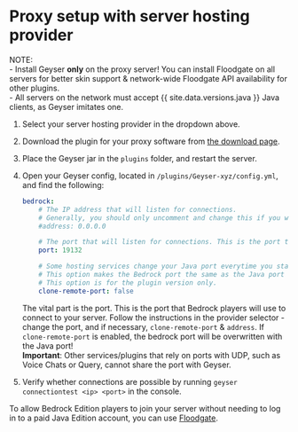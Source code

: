 
# Proxy setup with server hosting provider

<div class="alert alert-info" role="alert">
    NOTE: <br>
    - Install Geyser <b>only</b> on the proxy server! You can install Floodgate on all servers for better skin support & 
        network-wide Floodgate API availability for other plugins. <br>
    - All servers on the network must accept {{ site.data.versions.java }} Java clients, as Geyser imitates one.  
</div>

1. Select your server hosting provider in the dropdown above.
2. Download the plugin for your proxy software from [the download page](https://geysermc.org/download).
3. Place the Geyser jar in the `plugins` folder, and restart the server.
4. Open your Geyser config, located in `/plugins/Geyser-xyz/config.yml`, and find the following:

    ```yaml
    bedrock: 
        # The IP address that will listen for connections. 
        # Generally, you should only uncomment and change this if you want to limit what IPs can connect to your server. 
        #address: 0.0.0.0

        # The port that will listen for connections. This is the port that Bedrock players will use to connect to your server.
        port: 19132

        # Some hosting services change your Java port everytime you start the server and require the same port to be used for Bedrock. 
        # This option makes the Bedrock port the same as the Java port every time you start the server. 
        # This option is for the plugin version only. 
        clone-remote-port: false
    ``` 
    The vital part is the port. This is the port that Bedrock players will use to connect to your server. 
    Follow the instructions in the provider selector - change the port, and if necessary, `clone-remote-port` & `address`.
    If `clone-remote-port` is enabled, the bedrock port will be overwritten with the Java port! <br>
    **Important**: Other services/plugins that rely on ports with UDP, such as Voice Chats or Query, cannot share the port with Geyser.

5. Verify whether connections are possible by running `geyser connectiontest <ip> <port>` in the console.

<div class="alert alert-info" role="alert">
    To allow Bedrock Edition players to join your server without needing to log in to a paid Java Edition account, you can use <a href="/floodgate/setup/">Floodgate</a>.
</div>